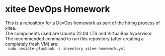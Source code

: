 # xitee DevOps Homework

This is a repository for a DevOps homework as part of the hiring process of xitee. \
The components used are Ubuntu 22.04 LTS and VirtualBox hypervisor. \
The recommended command to run this repository (after creating a completely fresh VM) are: \
<code>
sudo ansible-playbook -i inventory xitee-homework.yml
</code>